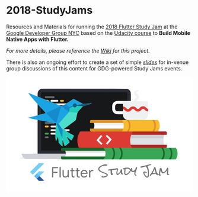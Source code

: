 # 2018-StudyJams

Resources and Materials for running the [2018 Flutter Study Jam](https://studyjams.flutter.camp) at the [Google Developer Group NYC](https://meetup.com/gdgnyc) based on the [Udacity course](https://www.udacity.com/course/build-native-mobile-apps-with-flutter--ud905) to **Build Mobile Native Apps with Flutter.**

_For more details, please reference the [Wiki](https://github.com/Flutter-FYI/2018-StudyJams/wiki) for this project._

There is also an ongoing effort to create a set of simple _[slides](https://gitpitch.com/Flutter-FYI/2018-StudyJams)_ for in-venue group discussions of this content for GDG-powered Study Jams events.

![Flutter Study Jams Sticker](assets/image/jams.png)

